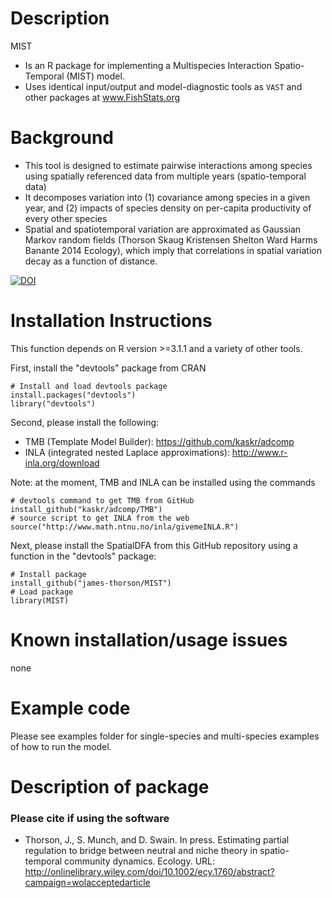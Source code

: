 Description
=============
MIST
* Is an R package for implementing a Multispecies Interaction Spatio-Temporal (MIST) model.
* Uses identical input/output and model-diagnostic tools as `VAST` and other packages at www.FishStats.org 

Background
=============
* This tool is designed to estimate pairwise interactions among species using spatially referenced data from multiple years (spatio-temporal data)
* It decomposes variation into (1) covariance among species in a given year, and (2) impacts of species density on per-capita productivity of every other species
* Spatial and spatiotemporal variation are approximated as Gaussian Markov random fields (Thorson Skaug Kristensen Shelton Ward Harms Banante 2014 Ecology), which imply that correlations in spatial variation decay as a function of distance.  

[![DOI](https://zenodo.org/badge/DOI/10.5281/zenodo.260143.svg)](https://doi.org/10.5281/zenodo.260143)

Installation Instructions
=============
This function depends on R version >=3.1.1 and a variety of other tools.

First, install the "devtools" package from CRAN

    # Install and load devtools package
    install.packages("devtools")
    library("devtools")

Second, please install the following:
* TMB (Template Model Builder): https://github.com/kaskr/adcomp
* INLA (integrated nested Laplace approximations): http://www.r-inla.org/download

Note: at the moment, TMB and INLA can be installed using the commands 

    # devtools command to get TMB from GitHub
    install_github("kaskr/adcomp/TMB") 
    # source script to get INLA from the web
    source("http://www.math.ntnu.no/inla/givemeINLA.R")  
    
Next, please install the SpatialDFA from this GitHub repository using a function in the "devtools" package:

    # Install package
    install_github("james-thorson/MIST") 
    # Load package
    library(MIST)

Known installation/usage issues
=============
none

Example code
=============
Please see examples folder for single-species and multi-species examples of how to run the model.

Description of package
=============
### Please cite if using the software
* Thorson, J., S. Munch, and D. Swain. In press. Estimating partial regulation to bridge between neutral and niche theory in spatio-temporal community dynamics. Ecology. URL: http://onlinelibrary.wiley.com/doi/10.1002/ecy.1760/abstract?campaign=wolacceptedarticle



